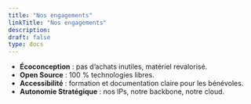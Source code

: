 ```yaml
---
title: "Nos engagements"
linkTitle: "Nos engagements"
description:
draft: false
type: docs
---
```


- **Écoconception** : pas d’achats inutiles, matériel revalorisé.
- **Open Source** : 100 % technologies libres.
- **Accessibilité** : formation et documentation claire pour les bénévoles.
- **Autonomie Stratégique** : nos IPs, notre backbone, notre cloud.
